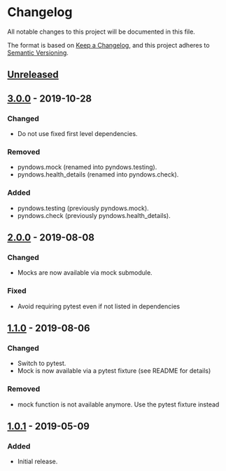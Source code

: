 # Changelog
All notable changes to this project will be documented in this file.

The format is based on [Keep a Changelog](https://keepachangelog.com/en/1.0.0/),
and this project adheres to [Semantic Versioning](https://semver.org/spec/v2.0.0.html).

## [Unreleased]

## [3.0.0] - 2019-10-28
### Changed
- Do not use fixed first level dependencies.

### Removed
- pyndows.mock (renamed into pyndows.testing).
- pyndows.health_details (renamed into pyndows.check).

### Added
- pyndows.testing (previously pyndows.mock).
- pyndows.check (previously pyndows.health_details).

## [2.0.0] - 2019-08-08
### Changed
- Mocks are now available via mock submodule.

### Fixed
- Avoid requiring pytest even if not listed in dependencies

## [1.1.0] - 2019-08-06
### Changed
- Switch to pytest.
- Mock is now available via a pytest fixture (see README for details)

### Removed
- mock function is not available anymore. Use the pytest fixture instead

## [1.0.1] - 2019-05-09
### Added
- Initial release.

[Unreleased]: https://github.tools.digital.engie.com/gempy/pyndows/compare/v3.0.0...HEAD
[3.0.0]: https://github.tools.digital.engie.com/gempy/pyndows/compare/v2.0.0...v3.0.0
[2.0.0]: https://github.tools.digital.engie.com/gempy/pyndows/compare/v1.1.0...v2.0.0
[1.1.0]: https://github.tools.digital.engie.com/gempy/pyndows/compare/v1.0.1...v1.1.0
[1.0.1]: https://github.tools.digital.engie.com/gempy/pyndows/releases/tag/v1.0.1
